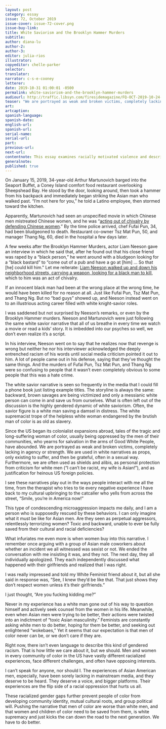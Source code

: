 ```yaml
---
layout: post
category: essay
issue: 72, October 2019
issue-cover: issue-72-cover.png
issue-buy-link:
title: White Saviorism and the Brooklyn Hammer Murders
subtitle:
author: diana-lu
author-2:
author-3:
editor: julia-rios
illustrator:
copyeditor: chelle-parker
selector:
translator:
narrator: c-s-e-cooney
letterer:
date: 2019-10-31 01:00:01 -0500
permalink: white-saviorism-and-the-brooklyn-hammer-murders
audiourl: http://traffic.libsyn.com/firesidemagazine/FQ-OCT-2019-10-24-White_Saviorism_and_the_Brooklyn_Hammer_Murders.mp3
teaser: "We are portrayed as weak and broken victims, completely lacking in agency or strength. We are used in white narratives as props..."
art:
artcaption:
spanish-language:
spanish-date:
english-url:
spanish-url:
serial-name:
serial-url:
part:
previous-url:
next-url:
contentnote: This essay examines racially motivated violence and describes specific violent incidents.
generalnote:
published: true
---
```


On January 15, 2019, 34-year-old Arthur Martunovich barged into the Seaport Buffet, a Coney Island comfort food restaurant overlooking Sheepshead Bay. He stood by the door, looking around, then took a hammer from his backpack and immediately began striking the Asian man who walked past. “I’m not here for you,” he told a Latino employee, then stormed toward the kitchen.

Apparently, Martunovich had seen an unspecified movie in which Chinese men mistreated Chinese women, and he was “[acting out of chivalry by defending Chinese women](https://ny.eater.com/2019/1/24/18196355/seaport-buffet-hammer-attack-third-victim-dies).” By the time police arrived, chef Fufai Pun, 34, had been bludgeoned to death. Restaurant co-owner Tsz Mat Pun, 50, and manager Thang Ng, 60, died in the hospital a few days later.

A few weeks after the Brooklyn Hammer Murders, actor Liam Neeson gave an interview in which he said that, after he found out that his close friend was raped by a “black person,” he went around with a bludgeon looking for a “black bastard” to “come out of a pub and have a go at [him] … So that [he] could kill him." Let me reiterate: [Liam Neeson walked up and down his neighborhood streets, carrying a weapon, looking for a black man to kill](https://www.bbc.com/news/entertainment-arts-47117177), which to him was an act of chivalry.

If an innocent black man had been at the wrong place at the wrong time, he would have been killed for no reason at all. Just like Fufai Pun, Tsz Mat Pun, and Thang Ng. But no “bad guys” showed up, and Neeson instead went on to an illustrious acting career filled with white knight-savior roles.

I was saddened but not surprised by Neeson’s remarks, or even by the Brooklyn Hammer murders. Neeson and Martunovich were just following the same white savior narrative that all of us breathe in every time we watch a movie or read a kids’ story. It is imbedded into our psyches so well, we don’t even realize it’s a script.

In his interview, Neeson went on to say that he realizes now that revenge is wrong but neither he nor his interviewer acknowledged the deeply entrenched racism of his words until social media criticism pointed it out to him. A lot of people came out in his defense, saying that they’ve thought the same things. And the murders of Fufai Pun, Tsz Mat Pun, and Thang Ng were so confusing to people that it wasn’t even completely obvious to some people that this was a hate crime.

The white savior narrative is seen so frequently in the media that I could fill a phone book just listing example titles. The storyline is always the same: backward, brown savages are being victimized and only a messianic white person can come in and save us from ourselves. What is often left out of the discussion is the highly gendered dynamic of white saviorism. Often, the savior figure is a white man saving a damsel in distress. The white supremacist trope of the helpless white woman endangered by the brutish man of color is as old as slavery.

Since the US began its colonialist expansions abroad, tales of the tragic and long-suffering woman of color, usually being oppressed by the men of their communities, who yearns for salvation in the arms of Good White People, have abounded. We are portrayed as weak and broken victims, completely lacking in agency or strength. We are used in white narratives as props, only existing to suffer, and then be grateful, often in a sexual way. Furthermore, we are often used as shields and alibis, as personal protection from criticism for white men (“I can’t be racist, my wife is Asian!”), and as justification for heinous US foreign policies.

I see these narratives play out in the ways people interact with me all the time, from the therapist who tries to tie every negative experience I have back to my cultural upbringing to the catcaller who yells from across the street, “Smile, you’re in America now!”

This type of condescending microaggression impacts me daily, and I am a person who is supposedly rescued by these behaviors. I can only imagine what it must be like for Asian men. Are they seen as perpetual aggressors, relentlessly terrorizing women? Toxic and backward, unable to ever be fully saved from their cultural and racial deficiencies?

What infuriates me even more is when women buy into this narrative. I remember once arguing with a group of Asian male coworkers about whether an incident we all witnessed was sexist or not. We ended the conversation with me insisting it was, and they not. The next day, they all individually apologized. They each independently discussed what happened with their girlfriends and realized that I was right.

I was really impressed and told my White Feminist friend about it, but all she said in response was, “See, I knew they’d be like that. That just shows they don’t respect women unless it’s their girlfriends.”

I just thought, “Are you fucking kidding me?”

Never in my experience has a white man gone out of his way to question himself and actively seek counsel from the women in his life. Meanwhile, even when Asian men were trying to be better, their actions were twisted into an indictment of “toxic Asian masculinity.” Feminists are constantly asking white men to do better, hoping for them be better, and seeking out enlightened “wokebaes,” Yet it seems that our expectation is that men of color never can be, or we don’t care if they are.

Right now, there isn’t even language to describe this kind of gendered racism. That is how little we care about it, but we should. Men and women in every community of color in the US have vastly different racialized experiences, face different challenges, and often have opposing interests.

I can’t speak for anyone, nor should I. The experiences of Asian American men, especially, have been sorely lacking in mainstream media, and they deserve to be heard. They deserve a voice, and bigger platforms. Their experiences are the flip side of a racial oppression that hurts us all.

These racialized gender gaps further prevent people of color from developing community identity, mutual cultural roots, and group political will. Pushing the narrative that men of color are worse than white men, and that women and children of color need to be saved from them, is white supremacy and just kicks the can down the road to the next generation. We have to do better.
